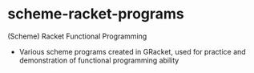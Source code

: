 # scheme-racket-programs
(Scheme) Racket Functional Programming
- Various scheme programs created in GRacket, used for practice and demonstration
  of functional programming ability

